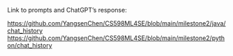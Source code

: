 Link to prompts and ChatGPT’s response:

https://github.com/YangsenChen/CS598ML4SE/blob/main/milestone2/java/chat_history
https://github.com/YangsenChen/CS598ML4SE/blob/main/milestone2/python/chat_history
